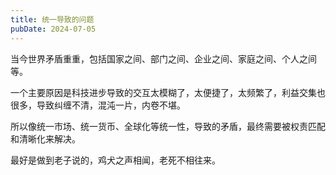 ```yaml
---
title: 统一导致的问题
pubDate: 2024-07-05
---
```


当今世界矛盾重重，包括国家之间、部门之间、企业之间、家庭之间、个人之间等。

一个主要原因是科技进步导致的交互太模糊了，太便捷了，太频繁了，利益交集也很多，导致纠缠不清，混沌一片，内卷不堪。

所以像统一市场、统一货币、全球化等统一性，导致的矛盾，最终需要被权责匹配和清晰化来解决。

最好是做到老子说的，鸡犬之声相闻，老死不相往来。
